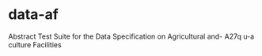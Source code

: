 # data-af
Abstract Test Suite for the Data Specification on Agricultural and- A27q u-a culture Facilities

